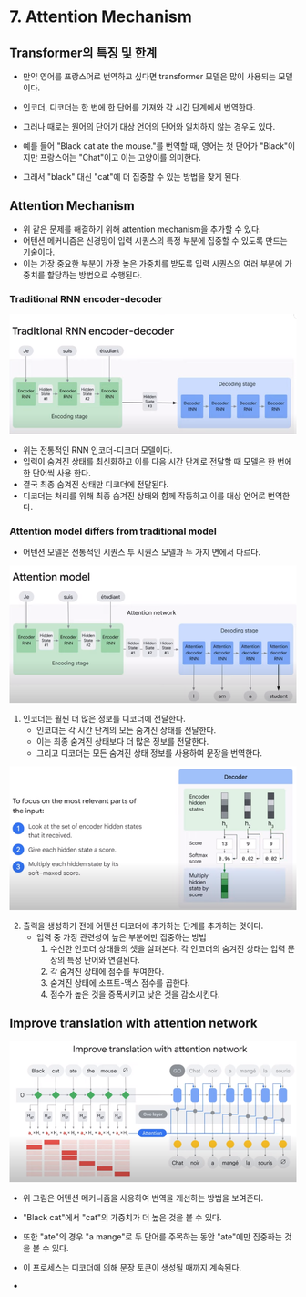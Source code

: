 # 7. Attention Mechanism

## Transformer의 특징 및 한계

- 만약 영어를 프랑스어로 번역하고 싶다면 transformer 모델은 많이 사용되는 모델이다.
- 인코더, 디코더는 한 번에 한 단어를 가져와 각 시간 단계에서 번역한다.

- 그러나 때로는 원어의 단어가 대상 언어의 단어와 일치하지 않는 경우도 있다.
- 예를 들어 "Black cat ate the mouse."를 번역할 때, 영어는 첫 단어가 "Black"이지만 프랑스어는 "Chat"이고 이는 고양이를 의미한다.
- 그래서 "black" 대신 "cat"에 더 집중할 수 있는 방법을 찾게 된다.

## Attention Mechanism

- 위 같은 문제를 해결하기 위해 attention mechanism을 추가할 수 있다.
- 어텐션 메커니즘은 신경망이 입력 시퀀스의 특정 부분에 집중할 수 있도록 만드는 기술이다.
- 이는 가장 중요한 부분이 가장 높은 가중치를 받도록 입력 시퀀스의 여러 부분에 가중치를 할당하는 방법으로 수행된다.

### Traditional RNN encoder-decoder

![traditional rnn encoder-decoder](./img/traditional_rnn_encoder_decoder.png)

- 위는 전통적인 RNN 인코더-디코더 모델이다.
- 입력이 숨겨진 상태를 최신화하고 이를 다음 시간 단계로 전달할 때 모델은 한 번에 한 단어씩 사용 한다.
- 결국 최종 숨겨진 상태만 디코더에 전달된다.
- 디코더는 처리를 위해 최종 숨겨진 상태와 함께 작동하고 이를 대상 언어로 번역한다.

### Attention model differs from traditional model

- 어텐션 모델은 전통적인 시퀀스 투 시퀀스 모델과 두 가지 면에서 다르다.

![attention1](./img/attention1.png)

1. 인코더는 훨씬 더 많은 정보를 디코더에 전달한다.
    - 인코더는 각 시간 단계의 모든 숨겨진 상태를 전달한다.
    - 이는 최종 숨겨진 상태보다 더 많은 정보를 전달한다.
    - 그리고 디코더는 모든 숨겨진 상태 정보를 사용하여 문장을 번역한다.

![attention2](./img/attention2.png)

2. 출력을 생성하기 전에 어텐션 디코더에 추가하는 단계를 추가하는 것이다.
    - 입력 중 가장 관련성이 높은 부분에만 집중하는 방법
        1) 수신한 인코더 상태들의 셋을 살펴본다. 각 인코더의 숨겨진 상태는 입력 문장의 특정 단어와 연결된다.
        2) 각 숨겨진 상태에 점수를 부여한다.
        3) 숨겨진 상태에 소프트-맥스 점수를 곱한다.
        4) 점수가 높은 것을 증폭시키고 낮은 것을 감소시킨다.

## Improve translation with attention network

![attention3](./img/attention3.png)

- 위 그림은 어텐션 메커니즘을 사용하여 번역을 개선하는 방법을 보여준다.
- "Black cat"에서 "cat"의 가중치가 더 높은 것을 볼 수 있다.
- 또한 "ate"의 경우 "a mange"로 두 단어를 주목하는 동안 "ate"에만 집중하는 것을 볼 수 있다.

- 이 프로세스는 디코더에 의해 문장 토큰이 생성될 때까지 계속된다.
- 
